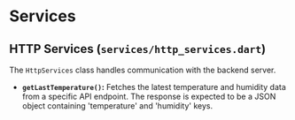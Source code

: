 # Services

## HTTP Services (`services/http_services.dart`)

The `HttpServices` class handles communication with the backend server.

* **`getLastTemperature()`:** Fetches the latest temperature and humidity data from a specific API endpoint. The response is expected to be a JSON object containing 'temperature' and 'humidity' keys.